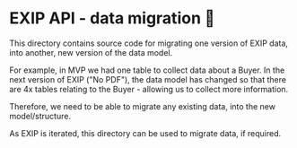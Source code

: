 # EXIP API - data migration :file_folder:

This directory contains source code for migrating one version of EXIP data, into another, new version of the data model.

For example, in MVP we had one table to collect data about a Buyer. In the next version of EXIP ("No PDF"), the data model has changed so that there are 4x tables relating to the Buyer - allowing us to collect more information.

Therefore, we need to be able to migrate any existing data, into the new model/structure.

As EXIP is iterated, this directory can be used to migrate data, if required.

